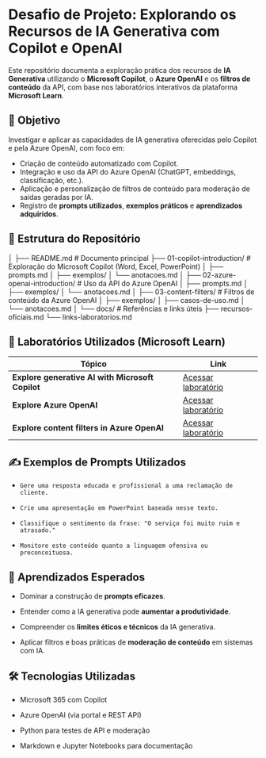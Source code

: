 # Desafio de Projeto: Explorando os Recursos de IA Generativa com Copilot e OpenAI

Este repositório documenta a exploração prática dos recursos de **IA Generativa** utilizando o **Microsoft Copilot**, o **Azure OpenAI** e os **filtros de conteúdo** da API, 
com base nos laboratórios interativos da plataforma **Microsoft Learn**.

## 🎯 Objetivo

Investigar e aplicar as capacidades de IA generativa oferecidas pelo Copilot e pela Azure OpenAI, com foco em:

- Criação de conteúdo automatizado com Copilot.
- Integração e uso da API do Azure OpenAI (ChatGPT, embeddings, classificação, etc.).
- Aplicação e personalização de filtros de conteúdo para moderação de saídas geradas por IA.
- Registro de **prompts utilizados**, **exemplos práticos** e **aprendizados adquiridos**.

## 📁 Estrutura do Repositório

│
├── README.md # Documento principal
├── 01-copilot-introduction/ # Exploração do Microsoft Copilot (Word, Excel, PowerPoint)
│ ├── prompts.md
│ ├── exemplos/
│ └── anotacoes.md
│
├── 02-azure-openai-introduction/ # Uso da API do Azure OpenAI
│ ├── prompts.md
│ ├── exemplos/
│ └── anotacoes.md
│
├── 03-content-filters/ # Filtros de conteúdo da Azure OpenAI
│ ├── exemplos/
│ ├── casos-de-uso.md
│ └── anotacoes.md
│
└── docs/ # Referências e links úteis
├── recursos-oficiais.md
└── links-laboratorios.md


## 📘 Laboratórios Utilizados (Microsoft Learn)

| Tópico | Link |
|-------|------|
| **Explore generative AI with Microsoft Copilot** | [Acessar laboratório](https://learn.microsoft.com/en-us/training/modules/explore-generative-ai-microsoft-365-copilot/) |
| **Explore Azure OpenAI** | [Acessar laboratório](https://learn.microsoft.com/en-us/training/modules/explore-azure-openai/) |
| **Explore content filters in Azure OpenAI** | [Acessar laboratório](https://learn.microsoft.com/en-us/training/modules/explore-content-filters-azure-openai/) |


## ✍️ Exemplos de Prompts Utilizados

- `Gere uma resposta educada e profissional a uma reclamação de cliente.`

- `Crie uma apresentação em PowerPoint baseada nesse texto.`

- `Classifique o sentimento da frase: "O serviço foi muito ruim e atrasado."`

- `Monitore este conteúdo quanto a linguagem ofensiva ou preconceituosa.`


## 🧠 Aprendizados Esperados

- Dominar a construção de **prompts eficazes**.

- Entender como a IA generativa pode **aumentar a produtividade**.

- Compreender os **limites éticos e técnicos** da IA generativa.

- Aplicar filtros e boas práticas de **moderação de conteúdo** em sistemas com IA.


## 🛠️ Tecnologias Utilizadas

- Microsoft 365 com Copilot

- Azure OpenAI (via portal e REST API)

- Python para testes de API e moderação

- Markdown e Jupyter Notebooks para documentação
